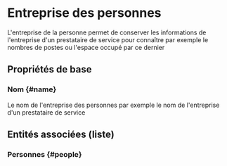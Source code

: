 # Entreprise des personnes
<!--- THIS FILE IS GENERATED PLEASE DO NOT EDIT IT DIRECTLY --->

L'entreprise de la personne permet de conserver les informations de l'entreprise d'un prestataire de service pour connaître par exemple le nombres de postes ou l'espace occupé par ce dernier

## Propriétés de base

### Nom {#name}
        
Le nom de l'entreprise des personnes par exemple le nom de l'entreprise d'un prestataire de service



## Entités associées (liste)

### Personnes {#people}
        




